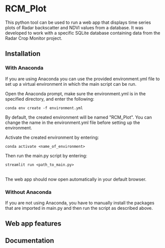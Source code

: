 # RCM_Plot
This python tool can be used to run a web app that displays time series plots of Radar backscatter and NDVI values from a database. It was developed to work with a specific SQLite database containing data from the Radar Crop Monitor project. 

## Installation
### With Anaconda
If you are using Anaconda you can use the provided environment.yml file to set up a virtual environment in which the main script can be run. 

Open the Anaconda prompt, make sure the environment.yml is in the specified directory, and enter the following:
```
conda env create -f environment.yml
```
By default, the created environment will be named "RCM_Plot". You can change the name in the environment.yml file before setting up the environment.

Activate the created environment by entering:
```
conda activate <name_of_environment>
```

Then run the main.py script by entering:
```
streamlit run <path_to_main.py>
```
<br>
The web app should now open automatically in your default browser.
<br>

### Without Anaconda
If you are not using Anaconda, you have to manually install the packages that are imported in main.py and then run the script as described above.
<br>

## Web app features

## Documentation
